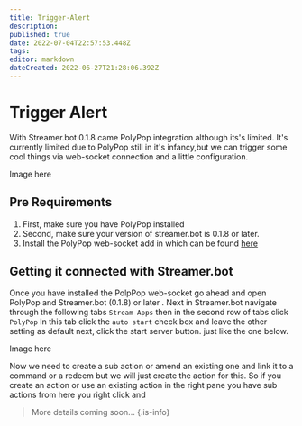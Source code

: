 ```yaml
---
title: Trigger-Alert
description: 
published: true
date: 2022-07-04T22:57:53.448Z
tags: 
editor: markdown
dateCreated: 2022-06-27T21:28:06.392Z
---
```


# Trigger Alert
With Streamer.bot 0.1.8 came PolyPop integration although its's limited. It's currently limited due to PolyPop still in it's infancy,but we can trigger some cool things via web-socket connection and a little configuration. 

Image here 

## Pre Requirements
1. First, make sure you have PolyPop installed 
2. Second, make sure your version of streamer.bot is 0.1.8 or later.
3. Install the PolyPop web-socket add in which can be found [here](https://github.com/Jabbey92/PolyPopWebsocketPlugin/releases/tag/1.1)

## Getting it connected with Streamer.bot
Once you have installed the PolpPop web-socket go ahead and open PolyPop and Streamer.bot (0.1.8) or later . Next in Streamer.bot navigate through the following tabs `Stream Apps` then in the second row of tabs click `PolyPop` 
In this tab click the `auto start` check box and leave the other setting as default next, click the start server button. just like the one below.

Image here 

Now we need to create a sub action or amend an existing one and link it to a command or a redeem but we will just create the action for this. So if you create an action or use an existing action in the right pane you have sub actions from here you right click and 



> More details coming soon...
{.is-info}
